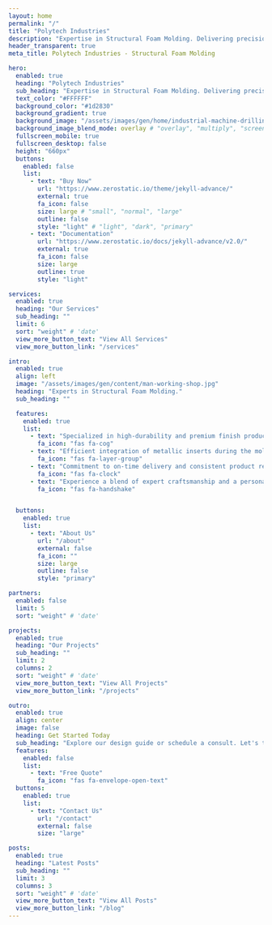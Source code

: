 ```yaml
---
layout: home
permalink: "/"
title: "Polytech Industries"
description: "Expertise in Structural Foam Molding. Delivering precision and durability, tailored for niche demands."
header_transparent: true
meta_title: Polytech Industries - Structural Foam Molding

hero:
  enabled: true
  heading: "Polytech Industries"
  sub_heading: "Expertise in Structural Foam Molding. Delivering precision and durability, tailored for niche demands."
  text_color: "#FFFFFF"
  background_color: "#1d2830"
  background_gradient: true
  background_image: "/assets/images/gen/home/industrial-machine-drilling.jpg"
  background_image_blend_mode: overlay # "overlay", "multiply", "screen"
  fullscreen_mobile: true
  fullscreen_desktop: false
  height: "660px"
  buttons:
    enabled: false
    list:
      - text: "Buy Now"
        url: "https://www.zerostatic.io/theme/jekyll-advance/"
        external: true
        fa_icon: false
        size: large # "small", "normal", "large"
        outline: false
        style: "light" # "light", "dark", "primary"
      - text: "Documentation"
        url: "https://www.zerostatic.io/docs/jekyll-advance/v2.0/"
        external: true
        fa_icon: false
        size: large
        outline: true
        style: "light"

services:
  enabled: true
  heading: "Our Services"
  sub_heading: ""
  limit: 6
  sort: "weight" # 'date'
  view_more_button_text: "View All Services"
  view_more_button_link: "/services"

intro:
  enabled: true
  align: left
  image: "/assets/images/gen/content/man-working-shop.jpg"
  heading: "Experts in Structural Foam Molding."
  sub_heading: ""

  features:
    enabled: true
    list:
      - text: "Specialized in high-durability and premium finish products."
        fa_icon: "fas fa-cog"
      - text: "Efficient integration of metallic inserts during the molding process."
        fa_icon: "fas fa-layer-group"
      - text: "Commitment to on-time delivery and consistent product reliability."
        fa_icon: "fas fa-clock"
      - text: "Experience a blend of expert craftsmanship and a personal touch."
        fa_icon: "fas fa-handshake"


  buttons:
    enabled: true
    list:
      - text: "About Us"
        url: "/about"
        external: false
        fa_icon: ""
        size: large
        outline: false
        style: "primary"

partners:
  enabled: false
  limit: 5
  sort: "weight" # 'date'

projects:
  enabled: true
  heading: "Our Projects"
  sub_heading: ""
  limit: 2
  columns: 2
  sort: "weight" # 'date'
  view_more_button_text: "View All Projects"
  view_more_button_link: "/projects"

outro:
  enabled: true
  align: center
  image: false
  heading: Get Started Today
  sub_heading: "Explore our design guide or schedule a consult. Let's transform your vision into reality."
  features:
    enabled: false
    list:
      - text: "Free Quote"
        fa_icon: "fas fa-envelope-open-text"
  buttons:
    enabled: true
    list:
      - text: "Contact Us"
        url: "/contact"
        external: false
        size: "large"

posts:
  enabled: true
  heading: "Latest Posts"
  sub_heading: ""
  limit: 3
  columns: 3
  sort: "weight" # 'date'
  view_more_button_text: "View All Posts"
  view_more_button_link: "/blog"
---
```

